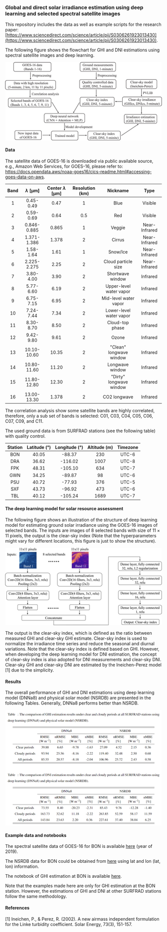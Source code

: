 ### Global and direct solar irradiance estimation using deep learning and selected spectral satellite images

This repository includes the data as well as example scripts for the research paper: [https://www.sciencedirect.com/science/article/pii/S0306261923013430](https://www.sciencedirect.com/science/article/pii/S0306261923013430).

The following figure shows the flowchart for GHI and DNI estimations using spectral satellite images and deep learning.

![image](https://github.com/sl-chen/Solar-resourcing-with-satellite-images-and-deep-learning/blob/main/figure/flowchart.jpg)


#### Data
The satellite data of GOES-16 is downloaded via public available source, e.g., Amazon Web Services, for GOES-16, please refer to: https://docs.opendata.aws/noaa-goes16/cics-readme.html#accessing-goes-data-on-aws.

|Band|$\lambda$ [μm]|Center $\lambda$ [μm]|Resolution (km)|Nickname|Type|
|:-----:|:---------: | :---------: | :--------: |:------:| :------------: |
|  1  |  0.45-0.49   | 0.47  | 1  | Blue |  Visible  |
|  2  |  0.59-0.69   | 0.64  | 0.5 | Red | Visible |
|  3  |  0.846-0.885 | 0.865 | 1 | Veggie | Near-Infrared |
|  4  |  1.371-1.386 | 1.378 | 2 | Cirrus | Near-Infrared  | 
|  5  |  1.58-1.64   | 1.61  | 1 | Snow/Ice | Near-Infrared  |
|  6  |  2.225-2.275 | 2.25  | 2 | Cloud particle size | Near-Infrared  |
|  7  |  3.80-4.00   | 3.90  | 2 | Shortwave window | Infrared  |
|  8  |  5.77-6.60   | 6.19  | 2 | Upper-level water vapor | Infrared   |
|  9  |  6.75-7.15   | 6.95  | 2 | Mid-level water vapor | Infrared  |
|  10 |  7.24-7.44   | 7.34  | 2 | Lower-level water vapor | Infrared |
|  11 |  8.30-8.70   | 8.50  | 2 | Cloud-top phase | Infrared   |
|  12 |  9.42-9.80   | 9.61  | 2 | Ozone | Infrared |
|  13 | 10.10-10.60  | 10.35 | 2 | "Clean" longwave window |  Infrared |        
|  14 | 10.80-11.60  | 11.20 | 2 | Longwave window | Infrared     |
|  15 | 11.80-12.80  | 12.30 | 2 | "Dirty" longwave window | Infrared     |  
|  16 | 13.00-13.30  | 1.378 | 2 | CO2 longwave  | Infrared |

The correlation analysis show some satellite bands are highly correlated, therefore, only a sub set of bands is selected: C01, C03, C04, C05, C06, C07, C09, and C11.

The used ground data is from SURFRAD stations (see the following table) with quality control.

|Station|Latitude (°)|Longitude (°)|Altitude (m)|Timezone|
|:-----:|:---------: | :---------: | :--------: |:------:|
|  BON  |  40.05     | -88.37      |  230       |  UTC-6 |
|  DRA  |  36.62     | -116.02     |  1007      |  UTC-8 |
|  FPK  |  48.31     | -105.10     |  634       |  UTC-7 |
|  GWN  |  34.25     | -89.87      |  98        |  UTC-6 |
|  PSU  |  40.72     | -77.93      |  376       |  UTC-5 |
|  SXF  |  43.73     | -96.92      |  473       |  UTC-6 |
|  TBL  |  40.12     | -105.24     |  1689      |  UTC-7 |

#### The deep learning model for solar resource assessment

The following figure shows an illustration of the structure of deep learning model for estimating ground solar irradiance using the GOES-16 images of selected bands. The inputs are images of 8 selected bands with size of $11\times11$ pixels, the output is the clear-sky index (Note that the hyperparameters might vary for different locations, this figure is just to show the structure).

![image](https://github.com/sl-chen/Solar-resourcing-with-satellite-images-and-deep-learning/blob/main/figure/Model.jpg)

The output is the clear-sky index, which is defined as the ratio between measured GHI and clear-sky GHI estimate. Clear-sky index is used to normalize the irradiance time series and reduce the seasonal and diurnal variations. Note that the clear-sky index is defined based on GHI. However, when developing the deep learning model for DNI estimation, the concept of clear-sky index is also adopted for DNI measurements and clear-sky DNI. Clear-sky GHI and clear-sky DNI are estimated by the Ineichen-Perez model [1] due to the simplicity.

#### Results

The overall performance of GHI and DNI estimations using deep learning model (DNNa8) and physical solar model (NSRDB) are presented in the following Tables. Generally, DNNa8 performs better than NSRDB.

![image](https://github.com/sl-chen/Solar-resourcing-with-satellite-images-and-deep-learning/blob/main/figure/Tables.PNG)


#### Example data and notebooks

The spectral satellite data of GOES-16 for BON is available [here](https://drive.google.com/drive/folders/1oUjJ_2rKpEEG6TIbKOHX7C1zAueWnucN?usp=sharing) (year of 2019).

The NSRDB data for BON could be obtained from [here](https://nsrdb.nrel.gov/data-viewer) using lat and lon (lat, lon) information.

The notebook of GHI estimation at BON is available [here](https://github.com/sl-chen/Solar-resourcing-with-satellite-images-and-deep-learning/blob/main/ghi_estimation_bon.ipynb).

Note that the examples made here are only for GHI estimation at the BON station. However, the estimations of GHI and DNI at other SURFRAD stations follow the same methodology.


#### References
[1] Ineichen, P., & Perez, R. (2002). A new airmass independent formulation for the Linke turbidity coefficient. Solar Energy, 73(3), 151-157.
